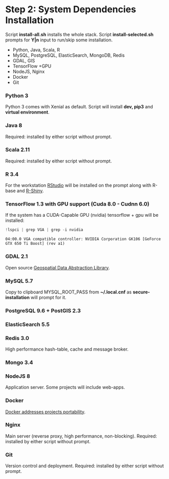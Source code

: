 
# Step 2: System Dependencies Installation
Script **install-all.sh** installs the whole stack. Script **install-selected.sh** prompts for **Y|n** input to run/skip some installation.

* Python, Java, Scala, R
* MySQL, PostgreSQL, ElasticSearch, MongoDB, Redis
* GDAL, GIS
* TensorFlow +GPU
* NodeJS, Nginx
* Docker
* Git

### Python 3
Python 3 comes with Xenial as default. Script will install **dev, pip3** and **virtual environment**.

### Java 8
Required: installed by either script without prompt.

### Scala 2.11
Required: installed by either script without prompt.

### R 3.4
For the workstation [RStudio](https://www.rstudio.com/products/RStudio/) will be installed on the prompt along with R-base and [R-Shiny](https://www.rstudio.com/products/shiny/).

### TensorFlow 1.3 with GPU support (Cuda 8.0 - Cudnn 6.0) 
If the system has a CUDA-Capable GPU (nvidia) tensorflow + gpu will be installed:


```python
!lspci | grep VGA | grep -i nvidia
```

    04:00.0 VGA compatible controller: NVIDIA Corporation GK106 [GeForce GTX 650 Ti Boost] (rev a1)


### GDAL 2.1
Open source [Geospatial Data Abstraction Library](http://www.gdal.org/).

### MySQL 5.7 <a name="mysql"></a>
Copy to clipboard MYSQL_ROOT_PASS from **~/.local.cnf** as **secure-installation** will prompt for it.

### PostgreSQL 9.6 + PostGIS 2.3

### ElasticSearch 5.5

### Redis 3.0
High performance hash-table, cache and message broker.

### Mongo 3.4

### NodeJS 8
Application server. Some projects will include web-apps.

### Docker
[Docker addresses projects portability](https://www.docker.com/what-docker).

### Nginx
Main server (reverse proxy, high performance, non-blocking). Required: installed by either script without prompt.

### Git
Version control and deployment. Required: installed by either script without prompt.
